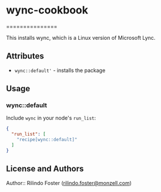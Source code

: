 # wync-cookbook
===============

This installs wync, which is a Linux version of Microsoft Lync.


Attributes
----------
* `wync::default'` - installs the package

## Usage

### wync::default

Include `wync` in your node's `run_list`:

```json
{
  "run_list": [
    "recipe[wync::default]"
  ]
}
```

## License and Authors

Author:: Rilindo Foster (rilindo.foster@monzell.com)
